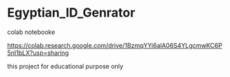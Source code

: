 # Egyptian_ID_Genrator


colab notebooke

https://colab.research.google.com/drive/1BzmqYYi6alA06S4YLgcmwKC6P5nI1bLX?usp=sharing


this project for educational purpose only
